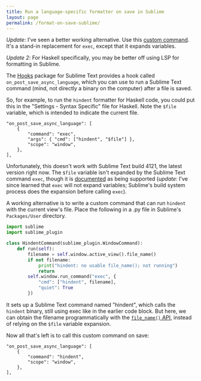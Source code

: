 ```yaml
---
title: Run a language-specific formatter on save in Sublime
layout: page
permalink: /format-on-save-sublime/
---
```


_Update_: I've seen a better working alternative. Use this [custom
command][4]. It's a stand-in replacement for `exec`, except that it
expands variables.

_Update 2_: For Haskell specifically, you may be better
off using LSP for formatting in Sublime.

The [Hooks](https://github.com/twolfson/sublime-hooks) package for
Sublime Text provides a hook called `on_post_save_async_language`, which
you can use to run a Sublime Text command (mind, not directly a binary
on the computer) after a file is saved.

So, for example, to run the `hindent` formatter for Haskell code, you
could put this in the "Settings - Syntax Specific" file for Haskell.
Note the `$file` variable, which is intended to indicate the current
file.

    "on_post_save_async_language": [
        {
            "command": "exec",
            "args": { "cmd": ["hindent", "$file"] },
            "scope": "window",
        },
    ],

Unfortunately, this doesn't work with Sublime Text build 4121, the
latest version right now. The `$file` variable isn't expanded by the
Sublime Text command `exec`, though it is [documented][2] as being
supported (_update_: I've since learned that `exec` will not expand
variables; Sublime's build system process does the expansion before
calling `exec`).

A working alternative is to write a custom command that can run
`hindent` with the current view's file. Place the following in a .py
file in Sublime's `Packages/User` directory.

```py
import sublime
import sublime_plugin

class HindentCommand(sublime_plugin.WindowCommand):
    def run(self):
        filename = self.window.active_view().file_name()
        if not filename:
            print("hindent: no usable file_name(); not running")
            return
        self.window.run_command("exec", {
            "cmd": ["hindent", filename],
            "quiet": True
        })
```

It sets up a Sublime Text command named "hindent", which calls the
`hindent` binary, still using exec like in the earlier code block. But
here, we can obtain the filename programmatically with the
[`file_name()` API][3], instead of relying on the `$file` variable
expansion.


Now all that's left is to call this custom command on save:

    "on_post_save_async_language": [
        {
            "command": "hindent",
            "scope": "window",
        },
    ],

[2]: https://www.sublimetext.com/docs/build_systems.html#variables
[3]: https://www.sublimetext.com/docs/api_reference.html#sublime.View
[4]: https://github.com/STealthy-and-haSTy/SublimeScraps/blob/e534d359c3317e234d728782c1b841cbe175ac70/plugins/menu_exec.py
